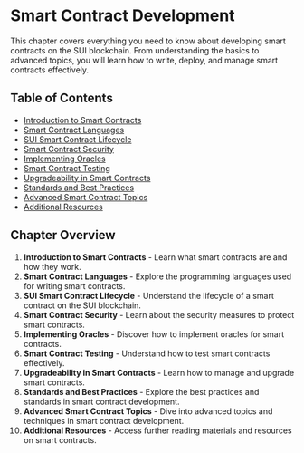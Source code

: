 # Smart Contract Development

This chapter covers everything you need to know about developing smart contracts on the SUI blockchain. From understanding the basics to advanced topics, you will learn how to write, deploy, and manage smart contracts effectively.

## Table of Contents
- [Introduction to Smart Contracts](01_Introduction_to_Smart_Contracts.md)
- [Smart Contract Languages](02_Smart_Contract_Languages.md)
- [SUI Smart Contract Lifecycle](03_SUI_Smart_Contract_Lifecycle.md)
- [Smart Contract Security](04_Smart_Contract_Security.md)
- [Implementing Oracles](05_Implementing_Oracles.md)
- [Smart Contract Testing](06_Smart_Contract_Testing.md)
- [Upgradeability in Smart Contracts](07_Upgradeability_in_Smart_Contracts.md)
- [Standards and Best Practices](08_Standards_and_Best_Practices.md)
- [Advanced Smart Contract Topics](09_Advanced_Smart_Contract_Topics.md)
- [Additional Resources](10_Additional_Resources.md)

## Chapter Overview

1. **Introduction to Smart Contracts** - Learn what smart contracts are and how they work.
2. **Smart Contract Languages** - Explore the programming languages used for writing smart contracts.
3. **SUI Smart Contract Lifecycle** - Understand the lifecycle of a smart contract on the SUI blockchain.
4. **Smart Contract Security** - Learn about the security measures to protect smart contracts.
5. **Implementing Oracles** - Discover how to implement oracles for smart contracts.
6. **Smart Contract Testing** - Understand how to test smart contracts effectively.
7. **Upgradeability in Smart Contracts** - Learn how to manage and upgrade smart contracts.
8. **Standards and Best Practices** - Explore the best practices and standards in smart contract development.
9. **Advanced Smart Contract Topics** - Dive into advanced topics and techniques in smart contract development.
10. **Additional Resources** - Access further reading materials and resources on smart contracts.
